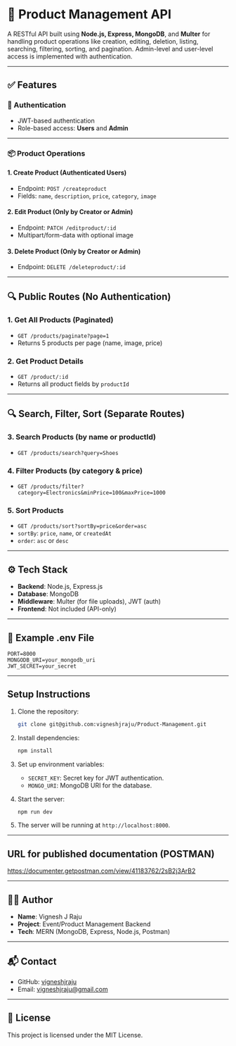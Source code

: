 # 🛒 Product Management API

A RESTful API built using **Node.js, Express, MongoDB**, and **Multer** for handling product operations like creation, editing, deletion, listing, searching, filtering, sorting, and pagination. Admin-level and user-level access is implemented with authentication.

---

## ✅ Features

### 👥 Authentication
- JWT-based authentication
- Role-based access: **Users** and **Admin**

---

### 📦 Product Operations

#### 1. Create Product (Authenticated Users)
- Endpoint: `POST /createproduct`
- Fields: `name`, `description`, `price`, `category`, `image`

#### 2. Edit Product (Only by Creator or Admin)
- Endpoint: `PATCH /editproduct/:id`
- Multipart/form-data with optional image

#### 3. Delete Product (Only by Creator or Admin)
- Endpoint: `DELETE /deleteproduct/:id`

---

## 🔍 Public Routes (No Authentication)

### 1. Get All Products (Paginated)
- `GET /products/paginate?page=1`
- Returns 5 products per page (name, image, price)

### 2. Get Product Details
- `GET /product/:id`
- Returns all product fields by `productId`

---

## 🔍 Search, Filter, Sort (Separate Routes)

### 3. Search Products (by name or productId)
- `GET /products/search?query=Shoes`

### 4. Filter Products (by category & price)
- `GET /products/filter?category=Electronics&minPrice=100&maxPrice=1000`

### 5. Sort Products
- `GET /products/sort?sortBy=price&order=asc`
- `sortBy`: `price`, `name`, or `createdAt`
- `order`: `asc` or `desc`

---

## ⚙️ Tech Stack

- **Backend**: Node.js, Express.js
- **Database**: MongoDB
- **Middleware**: Multer (for file uploads), JWT (auth)
- **Frontend**: Not included (API-only)

---

## 🧪 Example .env File

```env
PORT=8000
MONGODB_URI=your_mongodb_uri
JWT_SECRET=your_secret
```

---

## Setup Instructions

1. Clone the repository:
   ```bash
   git clone git@github.com:vigneshjraju/Product-Management.git
   ```

2. Install dependencies:
   ```bash
   npm install
   ```

3. Set up environment variables:
   - `SECRET_KEY`: Secret key for JWT authentication.
   - `MONGO_URI`: MongoDB URI for the database.

4. Start the server:
   ```bash
   npm run dev
   ```

5. The server will be running at `http://localhost:8000`.

---

## URL for published documentation (POSTMAN)

https://documenter.getpostman.com/view/41183762/2sB2j3ArB2


---

## 🧑‍💻 Author

- **Name**: Vignesh J Raju
- **Project**: Event/Product Management Backend
- **Tech**: MERN (MongoDB, Express, Node.js, Postman)

---

## 📬 Contact

- GitHub: [vigneshjraju](https://github.com/vigneshjraju)
- Email: vigneshjraju@gmail.com

---

## 📘 License

This project is licensed under the MIT License.